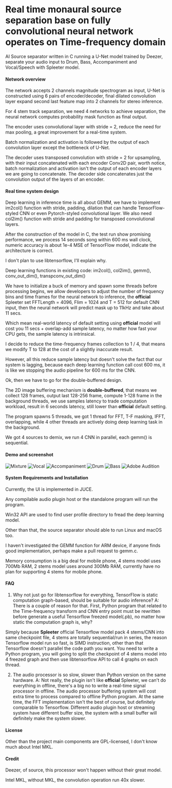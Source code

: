 # Real time monaural source separation base on fully convolutional neural network operates on Time-frequency domain
AI Source separator written in C running a U-Net model trained by Deezer, separate your audio input to Drum, Bass, Accompaniment and Vocal/Speech with Spleeter model.

#### Network overview
The network accepts 2 channels magnitude spectrogram as input, U-Net is constructed using 6 pairs of encoder/decoder, final dilated convolution layer expand second last feature map into 2 channels for stereo inference.

For 4 stem track separation, we need 4 networks to achieve separation, the neural network computes probability mask function as final output.

The encoder uses convolutional layer with stride = 2, reduce the need for max pooling, a great improvement for a real-time system.

Batch normalization and activation is followed by the output of each convolution layer except the bottleneck of U-Net.

The decoder uses transposed convolution with stride = 2 for upsampling, with their input concatenated with each encoder Conv2D pair, worth notice, batch normalization and activation isn't the output of each encoder layers we are going to concatenate. The decoder side concatenates just the convolution output of the layers of an encoder. 

#### Real time system design
Deep learning in inference time is all about GEMM, we have to implement im2col() function with stride, padding, dilation that can handle TensorFlow-styled CNN or even Pytorch-styled convolutional layer. We also need col2im() function with stride and padding for transposed convolutional layers.

After the construction of the model in C, the test run show promising performance, we process 14 seconds song within 600 ms wall clock, numeric accuracy is about 1e-4 MSE of TensorFlow model, indicate the architecture is correct.

I don't plan to use libtensorflow, I'll explain why.

Deep learning functions in existing code: im2col(), col2im(), gemm(), conv_out_dim(), transpconv_out_dim()

We have to initialize a buck of memory and spawn some threads before processing begins, we allow developers to adjust the number of frequency bins and time frames for the neural network to inference, the __official__ Spleeter set FFTLength = 4096, Flim = 1024 and T = 512 for default CNN input, then the neural network will predict mask up to 11kHz and take about 11 secs.

Which mean real-world latency of default setting using __official__ model will cost you 11 secs + overlap-add sample latency, no matter how fast your CPU gets, the sample latency is intrinsical.

I decide to reduce the time-frequency frames collection to 1 / 4, that means we modify T to 128 at the cost of a slightly inaccurate result.

However, all this reduce sample latency but doesn't solve the fact that our system is lagging, because each deep learning function call cost 600 ms, it is like we stopping the audio pipeline for 600 ms for the CNN.

Ok, then we have to go for the double-buffered design.

The 2D image buffering mechanism is **double-buffered**, that means we collect 128 frames, output last 128-256 frame, compute 1-128 frame in the background threads, we use samples latency to trade computation workload, result in 6 seconds latency, still lower than __official__ default setting.

The program spawns 5 threads, we got 1 thread for FFT, T-F masking, IFFT, overlapping, while 4 other threads are actively doing deep learning task in the background.

We got 4 sources to demix, we run 4 CNN in parallel, each gemm() is sequential.

#### Demo and screenshot
![Mixture](./mixture.jpg)
![Vocal](./vocal.jpg)
![Accompaniment](./accompaniment.jpg)
![Drum](./drum.jpg)
![Bass](./bass.jpg)
![Adobe Audition](./screenshot.jpg)

#### System Requirements and Installation
Currently, the UI is implemented in JUCE.

Any compilable audio plugin host or the standalone program will run the program.

Win32 API are used to find user profile directory to fread the deep learning model.

Other than that, the source separator should able to run Linux and macOS too.

I haven't investigated the GEMM function for ARM device, if anyone finds good implementation, perhaps make a pull request to gemm.c.

Memory consumption is a big deal for mobile phone, 4 stems model uses 700Mb RAM, 2 stems model uses around 300Mb RAM, currently have no plan for supporting 4 stems for mobile phone.

#### FAQ
1. Why not just go for libtensorflow for everything, TensorFlow is static computation graph-based, should be suitable for audio inference?
A: There is a couple of reason for that. First, Python program that related to the Time-frequency transform and CNN entry point must be rewritten before generate a useful Tensorflow freezed model(.pb), no matter how static the computation graph is, why?

Simply because __Spleeter__ official Tensorflow model pack 4 stems/CNN into same checkpoint file, 4 stems are totally sequential/run in series, the reason Tensorflow model run so fast, is SIMD instruction, other than that Tensorflow doesn't parallel the code path you want.
You need to write a Python program, you will going to split the checkpoint of 4 stems model into 4 freezed graph and then use libtensorflow API to call 4 graphs on each thread.

2. The audio processor is so slow, slower than Python version on the same hardware.
A: Not really, the plugin isn't like __official__ Spleeter, we can't do everything in offline, there's a big no to write a real-time signal processor in offline.
The audio processor buffering system will cost extra time to process compared to offline Python program.
At the same time, the FFT implementation isn't the best of course, but definitely comparable to Tensorflow.
Different audio plugin host or streaming system have different buffer size, the system with a small buffer will definitely make the system slower.

#### License
Other than the project main components are GPL-licensed, I don't know much about Intel MKL.

#### Credit
Deezer, of source, this processor won't happen without their great model.

Intel MKL, without MKL, the convolution operation run 40x slower.